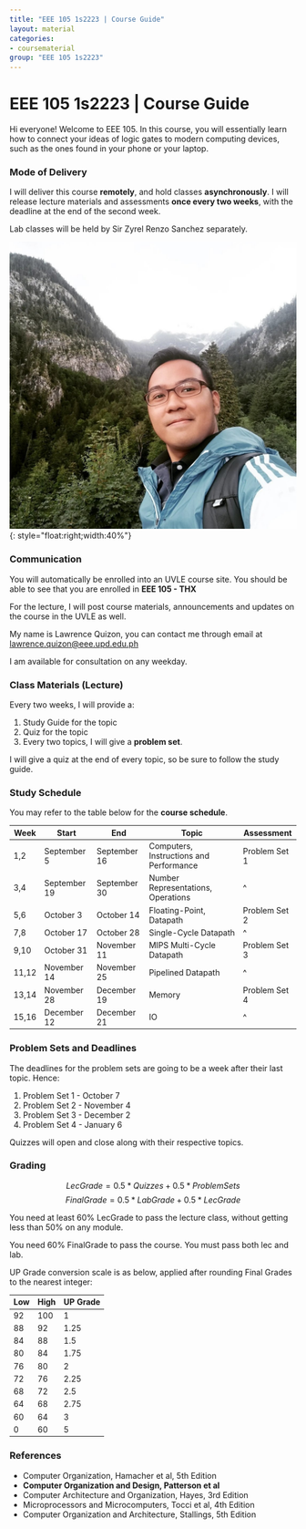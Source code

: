 ```yaml
---
title: "EEE 105 1s2223 | Course Guide"
layout: material
categories:
- coursematerial
group: "EEE 105 1s2223"
---
```


# EEE 105 1s2223 | Course Guide

Hi everyone! Welcome to EEE 105. In this course, you will essentially learn how to connect your ideas of logic gates to modern computing devices, such as the ones found in your phone or your laptop.

### Mode of Delivery

I will deliver this course **remotely**, and hold classes **asynchronously**. I will release lecture materials and assessments **once every two weeks**, with the deadline at the end of the second week. 

Lab classes will be held by Sir Zyrel Renzo Sanchez separately.

![](\images\2022-08-30-11-42-37.png){: style="float:right;width:40%"}

### Communication

You will automatically be enrolled into an UVLE course site. You should be able to see that you are enrolled in **EEE 105 - THX**

For the lecture, I will post course materials, announcements and updates on the course in the UVLE as well.

My name is Lawrence Quizon, you can contact me through email at lawrence.quizon@eee.upd.edu.ph 

I am available for consultation on any weekday.

### Class Materials (Lecture)

Every two weeks, I will provide a:
1. Study Guide for the topic
2. Quiz for the topic
3. Every two topics, I will give a **problem set**.

I will give a quiz at the end of every topic, so be sure to follow the study guide.

### Study Schedule

You may refer to the table below for the **course schedule**.

| Week  | Start        | End          | Topic                                   | Assessment    |
| ----- | ------------ | ------------ | --------------------------------------- | ------------- |
| 1,2   | September 5  | September 16 | Computers, Instructions and Performance | Problem Set 1 |
| 3,4   | September 19 | September 30 | Number Representations, Operations      |^
| 5,6   | October 3    | October 14   | Floating-Point, Datapath                | Problem Set 2 |
| 7,8   | October 17   | October 28   | Single-Cycle Datapath                   |^
| 9,10  | October 31   | November 11  | MIPS Multi-Cycle Datapath               | Problem Set 3 |
| 11,12 | November 14  | November 25  | Pipelined Datapath                      |^
| 13,14 | November 28  | December 19  | Memory                                  | Problem Set 4 |
| 15,16 | December 12  | December 21  | IO                                      |^

### Problem Sets and Deadlines

The deadlines for the problem sets are going to be a week after their last topic. Hence:

1. Problem Set 1 - October 7
2. Problem Set 2 - November 4
3. Problem Set 3 - December 2
4. Problem Set 4 - January 6

Quizzes will open and close along with their respective topics.

### Grading

$$ LecGrade = 0.5*Quizzes+0.5*ProblemSets $$
$$ FinalGrade = 0.5*LabGrade+0.5*LecGrade $$

You need at least 60% LecGrade to pass the lecture class, without getting less than 50% on any module.

You need 60% FinalGrade to pass the course. You must pass both lec and lab.

UP Grade conversion scale is as below, applied after rounding Final Grades to the nearest integer:

|  Low  |  High   |   UP Grade   |
| -- | --- | ---- |
| 92 | 100 | 1    |
| 88 | 92  | 1.25 |
| 84 | 88  | 1.5  |
| 80 | 84  | 1.75 |
| 76 | 80  | 2    |
| 72 | 76  | 2.25 |
| 68 | 72  | 2.5  |
| 64 | 68  | 2.75 |
| 60 | 64  | 3    |
| 0  | 60  | 5    |

### References

* Computer Organization, Hamacher et al, 5th Edition
* **Computer Organization and Design, Patterson et al**
* Computer Architecture and Organization, Hayes, 3rd Edition
* Microprocessors and Microcomputers, Tocci et al, 4th Edition
* Computer Organization and Architecture, Stallings, 5th Edition
